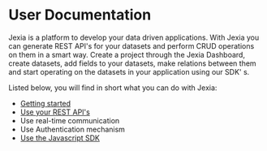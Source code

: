 # User Documentation

Jexia is a platform to develop your data driven applications. With Jexia you can generate REST API's for your datasets and perform CRUD operations on them in a smart way. Create a project through the Jexia Dashboard, create datasets, add fields to your datasets, make relations between them and start operating on the datasets in your application using our SDK' s.

Listed below, you will find in short what you can do with Jexia:

* [Getting started](get-started.md)
* [Use your REST API's](rest-api-documentation.md)
* Use real-time communication
* Use Authentication mechanism
* [Use the Javascript SDK](javascript-sdk.md)

